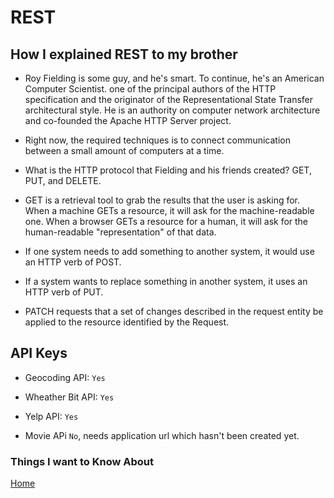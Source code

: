 # REST

## How I explained REST to my brother

- Roy Fielding is some guy, and he's smart. To continue, he's an American Computer Scientist. one of the principal authors of the HTTP specification and the originator of the Representational State Transfer architectural style. He is an authority on computer network architecture and co-founded the Apache HTTP Server project.

- Right now, the required techniques is to connect communication between a small amount of computers at a time.

- What is the HTTP protocol that Fielding and his friends created? GET, PUT, and DELETE.

- GET is a retrieval tool to grab the results that the user is asking for. When a machine GETs a resource, it will ask for the machine-readable one. When a browser GETs a resource for a human, it will ask for the human-readable "representation" of that data.

- If one system needs to add something to another system, it would use an HTTP verb of POST.

- If a system wants to replace something in another system, it uses an HTTP verb of PUT.

- PATCH requests that a set of changes described in the request entity be applied to the resource identified by the Request.

## API Keys

- Geocoding API: `Yes`

- Wheather Bit API: `Yes`

- Yelp API: `Yes`

- Movie APi `No`, needs application url which hasn't been created yet.

### Things I want to Know About

[Home](https://keelen-fisher.github.io/new-repository/)
